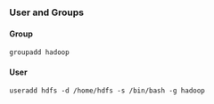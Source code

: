 ### User and Groups

#### Group

```shell
groupadd hadoop
```



#### User

```shell
useradd hdfs -d /home/hdfs -s /bin/bash -g hadoop
```




